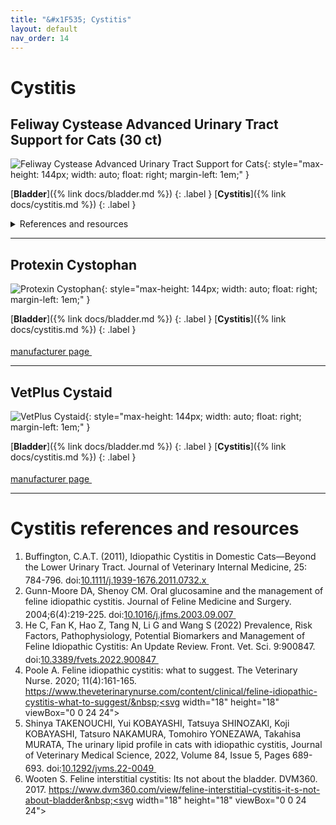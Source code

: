 ```yaml
---
title: "&#x1F535; Cystitis"
layout: default
nav_order: 14
---
```


# Cystitis


## Feliway Cystease Advanced Urinary Tract Support for Cats (30 ct)

![Feliway Cystease Advanced Urinary Tract Support for Cats](https://www.feliway.co.uk/cdn/shop/files/KWP0136_967x.png){: style="max-height: 144px; width: auto; float: right; margin-left: 1em;" }

[**Bladder**]({% link docs/bladder.md %})
{: .label }
[**Cystitis**]({% link docs/cystitis.md %})
{: .label }
<details markdown="block">
<summary>References and resources</summary>

1.  Gunn-Moore DA, Cameron ME. A pilot study using synthetic feline facial pheromone for the management of feline idiopathic cystitis. Journal of Feline Medicine and Surgery. 2004;6(3):133-138. doi:<a href="https://doi.org/10.1016/j.jfms.2004.01.006" class="external" target="_blank">10.1016/j.jfms.2004.01.006&nbsp;<svg width="18" height="18" viewBox="0 0 24 24"><use xlink:href="#svg-external-link"></use></svg></a>

</details>

* * *



## Protexin Cystophan

![Protexin Cystophan](https://www.protexinvet.com/images/products/standard/6236.jpg){: style="max-height: 144px; width: auto; float: right; margin-left: 1em;" }

[**Bladder**]({% link docs/bladder.md %})
{: .label }
[**Cystitis**]({% link docs/cystitis.md %})
{: .label }

 <a href="https://www.protexinvet.com/cystophan/p6236" class="external" target="_blank">manufacturer page&nbsp;<svg width="18" height="18" viewBox="0 0 24 24"><use xlink:href="#svg-external-link"></use></svg></a>

* * *



## VetPlus Cystaid

![VetPlus Cystaid](https://www.vetplus.co.uk/wp-content/uploads/2021/04/Cystaid.png){: style="max-height: 144px; width: auto; float: right; margin-left: 1em;" }

[**Bladder**]({% link docs/bladder.md %})
{: .label }
[**Cystitis**]({% link docs/cystitis.md %})
{: .label }

 <a href="https://www.vetplus.co.uk/products/cystaid/" class="external" target="_blank">manufacturer page&nbsp;<svg width="18" height="18" viewBox="0 0 24 24"><use xlink:href="#svg-external-link"></use></svg></a>

* * *


# Cystitis references and resources

1.  Buffington, C.A.T. (2011), Idiopathic Cystitis in Domestic Cats—Beyond the Lower Urinary Tract. Journal of Veterinary Internal Medicine, 25: 784-796. doi:<a href="https://doi.org/10.1111/j.1939-1676.2011.0732.x" class="external" target="_blank">10.1111/j.1939-1676.2011.0732.x&nbsp;<svg width="18" height="18" viewBox="0 0 24 24"><use xlink:href="#svg-external-link"></use></svg></a>
1.  Gunn-Moore DA, Shenoy CM. Oral glucosamine and the management of feline idiopathic cystitis. Journal of Feline Medicine and Surgery. 2004;6(4):219-225. doi:<a href="https://doi.org/10.1016/j.jfms.2003.09.007" class="external" target="_blank">10.1016/j.jfms.2003.09.007&nbsp;<svg width="18" height="18" viewBox="0 0 24 24"><use xlink:href="#svg-external-link"></use></svg></a>
1.  He C, Fan K, Hao Z, Tang N, Li G and Wang S (2022) Prevalence, Risk Factors, Pathophysiology, Potential Biomarkers and Management of Feline Idiopathic Cystitis: An Update Review. Front. Vet. Sci. 9:900847. doi:<a href="https://doi.org/10.3389/fvets.2022.900847" class="external" target="_blank">10.3389/fvets.2022.900847&nbsp;<svg width="18" height="18" viewBox="0 0 24 24"><use xlink:href="#svg-external-link"></use></svg></a>
1.  Poole A. Feline idiopathic cystitis: what to suggest. The Veterinary Nurse. 2020; 11(4):161-165. <a href="https://www.theveterinarynurse.com/content/clinical/feline-idiopathic-cystitis-what-to-suggest/" class="external" target="_blank">https://www.theveterinarynurse.com/content/clinical/feline-idiopathic-cystitis-what-to-suggest/&nbsp;<svg width="18" height="18" viewBox="0 0 24 24"><use xlink:href="#svg-external-link"></use></svg></a>
1.  Shinya TAKENOUCHI, Yui KOBAYASHI, Tatsuya SHINOZAKI, Koji KOBAYASHI, Tatsuro NAKAMURA, Tomohiro YONEZAWA, Takahisa MURATA, The urinary lipid profile in cats with idiopathic cystitis, Journal of Veterinary Medical Science, 2022, Volume 84, Issue 5, Pages 689-693. doi:<a href="https://doi.org/10.1292/jvms.22-0049" class="external" target="_blank">10.1292/jvms.22-0049&nbsp;<svg width="18" height="18" viewBox="0 0 24 24"><use xlink:href="#svg-external-link"></use></svg></a>
1.  Wooten S. Feline interstitial cystitis: Its not about the bladder. DVM360. 2017. <a href="https://www.dvm360.com/view/feline-interstitial-cystitis-it-s-not-about-bladder" class="external" target="_blank">https://www.dvm360.com/view/feline-interstitial-cystitis-it-s-not-about-bladder&nbsp;<svg width="18" height="18" viewBox="0 0 24 24"><use xlink:href="#svg-external-link"></use></svg></a>

<!-- Updated 2024-10-22 23:44:58.896165Z -->
